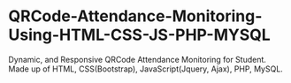# QRCode-Attendance-Monitoring-Using-HTML-CSS-JS-PHP-MYSQL
Dynamic, and Responsive QRCode Attendance Monitoring for Student. Made up of HTML, CSS(Bootstrap), JavaScript(Jquery, Ajax), PHP, MySQL.
